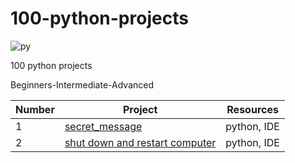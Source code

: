 # 100-python-projects






![py](https://user-images.githubusercontent.com/107506005/179184283-19d10a3d-2434-466c-a752-60a4a7163eba.jpg)


100 python projects 

Beginners-Intermediate-Advanced



Number | Project      | Resources
------ | ------------- |-------------------------------
1 | [secret_message](https://github.com/Frankpromise/100-python-projects/tree/master/secret-message) | python, IDE
2 | [shut down and restart computer](https://github.com/Frankpromise/100-python-projects/tree/master/shut-restart) | python, IDE
